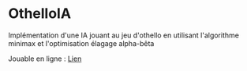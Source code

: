 # OthelloIA

Implémentation d'une IA jouant au jeu d'othello en utilisant l'algorithme minimax et l'optimisation élagage alpha-bêta

Jouable en ligne : [Lien](https://saundersp.github.io/OthelloIA)
